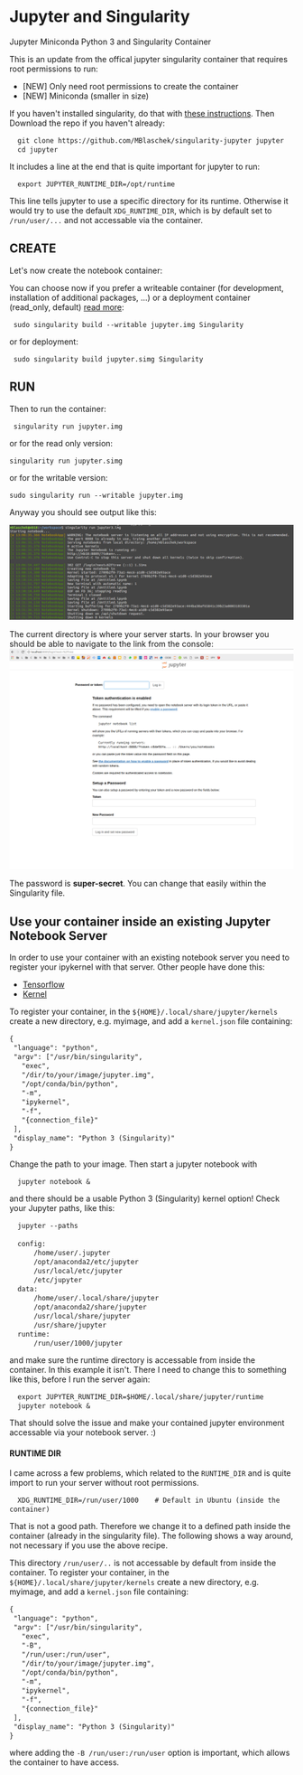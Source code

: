 # Jupyter and Singularity
Jupyter Miniconda Python 3 and Singularity Container

This is an update from [](https://github.com/singularityhub/jupyter) the offical jupyter singularity container that requires root permissions to run:
* [NEW] Only need root permissions to create the container
* [NEW] Miniconda (smaller in size)

If you haven't installed singularity, do that with [these instructions](http://singularity.lbl.gov/install-linux). Then Download the repo if you haven't already:

      git clone https://github.com/MBlaschek/singularity-jupyter jupyter
      cd jupyter

It includes a line at the end that is quite important for jupyter to run:
      
      export JUPYTER_RUNTIME_DIR=/opt/runtime
      
This line tells jupyter to use a specific directory for its runtime. Otherwise it would try to use the default `XDG_RUNTIME_DIR`, which is by default set to `/run/user/...` and not accessable via the container.

## CREATE
Let's now create the notebook container:

You can choose now if you prefer a writeable container (for development, installation of additional packages, ...) or a deployment container (read_only, default) [read more](http://singularity.lbl.gov/docs-build-container):

     sudo singularity build --writable jupyter.img Singularity
     
or for deployment:

     sudo singularity build jupyter.simg Singularity

## RUN
Then to run the container:

     singularity run jupyter.img
     
or for the read only version:

    singularity run jupyter.simg
    
or for the writable version:

    sudo singularity run --writable jupyter.img
    
Anyway you should see output like this:

![jupyter.png](jupyter.png)

The current directory is where your server starts. In your browser you should be able to navigate to the link from the console:
![jupyterweb.png](jupyterweb.png)

The password is **super-secret**. You can change that easily within the Singularity file.

## Use your container inside an existing Jupyter Notebook Server
In order to use your container with an existing notebook server you need to register your ipykernel with that server.
Other people have done this:
* [Tensorflow](https://github.com/clemsonciti/singularity-in-jupyter-notebook)
* [Kernel](https://gist.github.com/mattpitkin/35ac19214048e96c391e948d7ec34ca5)

To register your container, in the `${HOME}/.local/share/jupyter/kernels` create a new directory, e.g. myimage, and add a `kernel.json` file containing:

```
{
 "language": "python",
 "argv": ["/usr/bin/singularity",
   "exec",
   "/dir/to/your/image/jupyter.img",
   "/opt/conda/bin/python",
   "-m",
   "ipykernel",
   "-f",
   "{connection_file}"
 ],
 "display_name": "Python 3 (Singularity)"
}

```
Change the path to your image. Then start a jupyter notebook with

      jupyter notebook &

and there should be a usable Python 3 (Singularity) kernel option! Check your Jupyter paths, like this:
      
      jupyter --paths
      
      config:
          /home/user/.jupyter
          /opt/anaconda2/etc/jupyter
          /usr/local/etc/jupyter
          /etc/jupyter
      data:
          /home/user/.local/share/jupyter
          /opt/anaconda2/share/jupyter
          /usr/local/share/jupyter
          /usr/share/jupyter
      runtime:
          /run/user/1000/jupyter

and make sure the runtime directory is accessable from inside the container. In this example it isn't. There I need to change this to something like this, before I run the server again:
      
      export JUPYTER_RUNTIME_DIR=$HOME/.local/share/jupyter/runtime
      jupyter notebook &
  
That should solve the issue and make your contained jupyter environment accessable via your notebook server. :)

#### RUNTIME DIR
I came across a few problems, which related to the `RUNTIME_DIR` and is quite import to run your server without root permissions. 
      
      XDG_RUNTIME_DIR=/run/user/1000    # Default in Ubuntu (inside the container)
      
That is not a good path. Therefore we change it to a defined path inside the container (already in the singularity file). 
The following shows a way around, not necessary if you use the above recipe.

This directory `/run/user/..` is not accessable by default from inside the container. 
To register your container, in the `${HOME}/.local/share/jupyter/kernels` create a new directory, e.g. myimage, and add a `kernel.json` file containing:

```
{
 "language": "python",
 "argv": ["/usr/bin/singularity",
   "exec",
   "-B",
   "/run/user:/run/user",
   "/dir/to/your/image/jupyter.img",
   "/opt/conda/bin/python",
   "-m",
   "ipykernel",
   "-f",
   "{connection_file}"
 ],
 "display_name": "Python 3 (Singularity)"
}

```
where adding the `-B /run/user:/run/user` option is important, which allows the container to have access.
